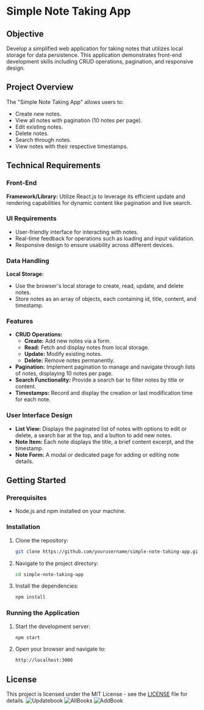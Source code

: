 # Simple Note Taking App

## Objective

Develop a simplified web application for taking notes that utilizes local storage for data persistence. This application demonstrates front-end development skills including CRUD operations, pagination, and responsive design.

## Project Overview

The "Simple Note Taking App" allows users to:

- Create new notes.
- View all notes with pagination (10 notes per page).
- Edit existing notes.
- Delete notes.
- Search through notes.
- View notes with their respective timestamps.

## Technical Requirements

### Front-End

**Framework/Library:** Utilize React.js to leverage its efficient update and rendering capabilities for dynamic content like pagination and live search.

### UI Requirements

- User-friendly interface for interacting with notes.
- Real-time feedback for operations such as loading and input validation.
- Responsive design to ensure usability across different devices.

### Data Handling

**Local Storage:**

- Use the browser's local storage to create, read, update, and delete notes.
- Store notes as an array of objects, each containing id, title, content, and timestamp.

### Features

- **CRUD Operations:**
  - **Create:** Add new notes via a form.
  - **Read:** Fetch and display notes from local storage.
  - **Update:** Modify existing notes.
  - **Delete:** Remove notes permanently.
- **Pagination:** Implement pagination to manage and navigate through lists of notes, displaying 10 notes per page.
- **Search Functionality:** Provide a search bar to filter notes by title or content.
- **Timestamps:** Record and display the creation or last modification time for each note.

### User Interface Design

- **List View:** Displays the paginated list of notes with options to edit or delete, a search bar at the top, and a button to add new notes.
- **Note Item:** Each note displays the title, a brief content excerpt, and the timestamp.
- **Note Form:** A modal or dedicated page for adding or editing note details.

## Getting Started

### Prerequisites

- Node.js and npm installed on your machine.

### Installation

1. Clone the repository:
   ```sh
   git clone https://github.com/yourusername/simple-note-taking-app.git
   ```
2. Navigate to the project directory:
   ```sh
   cd simple-note-taking-app
   ```
3. Install the dependencies:
   ```sh
   npm install
   ```

### Running the Application

1. Start the development server:
   ```sh
   npm start
   ```
2. Open your browser and navigate to:
   ```sh
   http://localhost:3000
   ```
## License

This project is licensed under the MIT License - see the [LICENSE](LICENSE) file for details.
![Updatebook](https://github.com/user-attachments/assets/bec7dfd4-51e0-46a1-940e-97ea3c429ac0)
![AllBooks](https://github.com/user-attachments/assets/71a7c2f6-5fb5-4727-b751-00f0c370cb19)
![AddBook](https://github.com/user-attachments/assets/a7dbf521-252e-42d3-9eb7-890f5dddea12)
